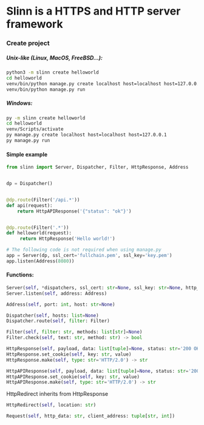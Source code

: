 # Slinn is a HTTPS and HTTP server framework

### Create project
##### Unix-like (Linux, MacOS, FreeBSD...):
```bash
python3 -m slinn create helloworld
cd helloworld
venv/bin/python manage.py create localhost host=localhost host=127.0.0.1
venv/bin/python manage.py run 
```

##### Windows:
```bat
py -m slinn create helloworld
cd helloworld
venv/Scripts/activate
py manage.py create localhost host=localhost host=127.0.0.1
py manage.py run 
```

#### Simple example
```python
from slinn import Server, Dispatcher, Filter, HttpResponse, Address


dp = Dispatcher()


@dp.route(Filter('/api.*'))
def api(request):
    return HttpAPIResponse('{"status": "ok"}')


@dp.route(Filter('.*'))
def helloworld(request):
     return HttpResponse('Hello world!')

# The following code is not required when using manage.py
app = Server(dp, ssl_cert='fullchain.pem', ssl_key='key.pem')
app.listen(Address(8080))

```

#### Functions:
```python
Server(self, *dispatchers, ssl_cert: str=None, ssl_key: str=None, http_ver: str='2.0')
Server.listen(self, address: Address)
```

```python
Address(self, port: int, host: str=None)
```

```python
Dispatcher(self, hosts: list=None)
Dispatcher.route(self, filter: Filter)
```

```python
Filter(self, filter: str, methods: list[str]=None)
Filter.check(self, text: str, method: str) -> bool
```

```python
HttpResponse(self, payload, data: list[tuple]=None, status: str='200 OK', content_type: str='text/plain')
HttpResponse.set_cookie(self, key: str, value)
HttpResponse.make(self, type: str='HTTP/2.0') -> str
```

```python
HttpAPIResponse(self, payload, data: list[tuple]=None, status: str='200 OK', content_type: str='text/plain')
HttpAPIResponse.set_cookie(self, key: str, value)
HttpAPIResponse.make(self, type: str='HTTP/2.0') -> str
```

HttpRedirect inherits from HttpResponse
```python
HttpRedirect(self, location: str)
```

```python
Request(self, http_data: str, client_address: tuple[str, int])
```
